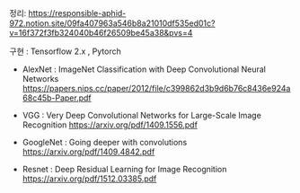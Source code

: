 정리: https://responsible-aphid-972.notion.site/09fa407963a546b8a21010df535ed01c?v=16f372f3fb324040b46f26509be45a38&pvs=4

구현 : Tensorflow 2.x , Pytorch

-  AlexNet : ImageNet Classification with Deep Convolutional Neural Networks
https://papers.nips.cc/paper/2012/file/c399862d3b9d6b76c8436e924a68c45b-Paper.pdf

-  VGG : Very Deep Convolutional Networks for Large-Scale Image Recognition
https://arxiv.org/pdf/1409.1556.pdf 

- GoogleNet : Going deeper with convolutions
https://arxiv.org/pdf/1409.4842.pdf

- Resnet : Deep Residual Learning for Image Recognition
https://arxiv.org/pdf/1512.03385.pdf
